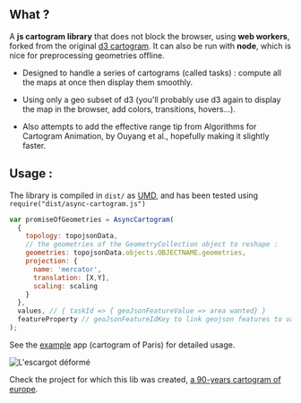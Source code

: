 What ?
-----------

A **js cartogram library** that does not block the browser, using **web workers**, forked from the original [d3 cartogram](http://prag.ma/code/d3-cartogram/). It can also be run with **node**, which is nice for preprocessing geometries offline.

- Designed to handle a series of cartograms (called tasks) : compute all the maps at once then display them smoothly.

- Using only a geo subset of d3 (you'll probably use d3 again to display the map in the browser, add colors, transitions, hovers...).

- Also attempts to add the effective range tip from Algorithms for Cartogram Animation,
by Ouyang et al., hopefully making it slightly faster.

Usage :
--------

The library is compiled in `dist/` as [UMD](https://github.com/umdjs/umd), and has been tested using `require("dist/async-cartogram.js")`

```js
var promiseOfGeometries = AsyncCartogram(
  {
    topology: topojsonData,
    // the geometries of the GeometryCollection object to reshape :
    geometries: topojsonData.objects.OBJECTNAME.geometries,
    projection: {
      name: 'mercator',
      translation: [X,Y],
      scaling: scaling
    }
  },
  values, // { taskId => { geoJsonFeatureValue => area wanted} }
  featureProperty // geoJsonFeatureIdKey to link geojson features to values
);
```

See the [example](https://github.com/laem/async-cartogram/tree/master/example) app (cartogram of Paris) for detailed usage.


![L'escargot déformé](https://github.com/laem/async-cartogram/tree/master/example/capture.png)

Check the project for which this lib was created, [a 90-years cartogram of europe](https://github.com/laem/eurpop).
